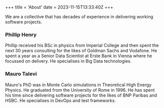 +++
title = 'About'
date = 2023-11-15T13:33:40Z
+++

We are a collective that has decades of experience in delivering working software projects.

### Phillip Henry
Phillip received his BSc in physics from Imperial College and then spent the next 30 years consulting for the likes of Goldman Sachs and Vodafone.
He spent a year as a Senior Data Scientist at Erste Bank in Vienna where he focussed on delivery.
He specialises in Big Data technologies.


### Mauro Talevi
Mauro's PhD was in Monte Carlo simulations in Theoretical High Energy Physics. He graduated from the University of Rome in 1996.
He has spent his time since delivering software projects for the likes of BNP Paribas and HSBC.
He specialises in DevOps and test frameworks.
